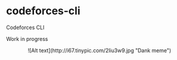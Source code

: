 # codeforces-cli
Codeforces CLI

Work in progress

<p align="center">
![Alt text](http://i67.tinypic.com/2liu3w9.jpg "Dank meme")
</p>